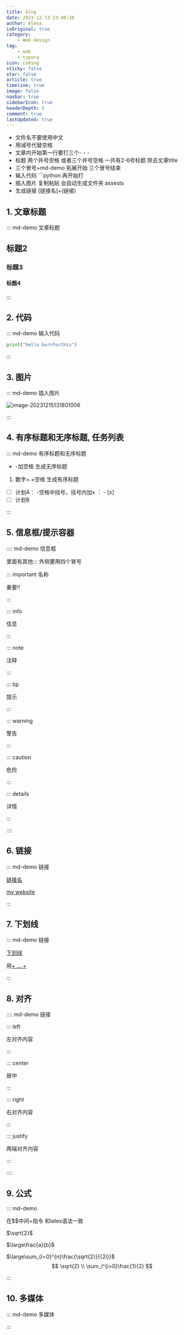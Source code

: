 ```yaml
---
title: blog
date: 2023-12-13 13:40:10
author: Alexa
isOriginal: true
category: 
    - Web design
tag:
    - web
    - typora
icon: coding
sticky: false
star: false
article: true
timeline: true
image: false
navbar: true
sidebarIcon: true
headerDepth: 5
comment: true
lastUpdated: true
---
```


- 文件名不要使用中文
- 用减号代替空格
- 文章内开始第一行要打三个- - -
- 标题 两个井号空格 或者三个井号空格 一共有2-6号标题 除去文章title
- 三个冒号+md-demo 拓展开始 三个冒号结束
- 输入代码 ```python 再开始打 
- 插入图片 复制粘贴 会自动生成文件夹 assests
- 生成链接 [链接名]+(链接)

## 1. 文章标题

::: md-demo 文章标题

## 标题2

### 标题3

#### 标题4

::: 

## 2. 代码

::: md-demo 输入代码

```python
print("hello bornforthis")
```

:::

## 3. 图片

::: md-demo 插入图片

![image-20231215131801006](./blog1.assets/image-20231215131801006.png)

:::

## 4. 有序标题和无序标题, 任务列表

::: md-demo 有序标题和无序标题

- -加空格 生成无序标题

1. 数字+.+空格 生成有序标题

- [ ] 计划A： -空格中括号，括号内加x ： - [x]
- [ ] 计划B

:::

##  5. 信息框/提示容器

:::: md-demo 信息框

里面有其他::: 外侧要用四个冒号

::: important 名称

重要‼️

:::

::: info

信息

:::

::: note

注释

:::

::: tip

提示

:::

::: warning

警告

:::

::: caution

危险

:::

::: details

详情

:::

::::

## 6. 链接

::: md-demo 链接

[链接名](link)

[my website](https://axagiii.com)

:::

## 7. 下划线

::: md-demo 链接

<u>下划线</u>

用<u>+ … + </u>

:::



## 8. 对齐

:::: md-demo 链接

::: left

左对齐内容

:::

::: center

居中

:::

::: right

右对齐内容

:::

::: justify

两端对齐内容

:::

::::

## 9. 公式

::: md-demo

在$$中间\+指令 和latex语法一致

$\sqrt{2}$

$\large\frac{a}{b}$

$\large\sum_{i=0}^{n}\frac{\sqrt{2}}{{2i}}$
$$
\sqrt{2}
\\
\sum_i^{i=0}\frac{1}{2}
$$




:::



## 10. 多媒体

::: md-demo 多媒体

<AudioPlayer src="https://theme-hope-assets.vuejs.press/files/sample.mp3" />

<AudioPlayer src="/music/sample.mp3" />

<BiliBili bvid="xxxxxxx" />

<PDF url="//theme-hope-assets.vuejs.press/files/sample.pdf" />

<VidStack src="https://vp-demo.u2sb.com/video/caminandes_03_llamigos_720p.mp4" />

<YouTube id="0JJPfz5dg20" />

<PDF url="/lecture.pdf" />

<VidStack src="https://vp-demo.u2sb.com/video/caminandes_03_llamigos_720p.mp4" />

:::

